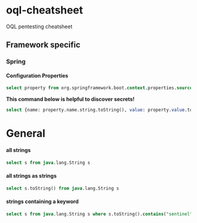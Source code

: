 # oql-cheatsheet
OQL pentesting cheatsheet

## Framework specific

### Spring

#### Configuration Properties

```sql
select property from org.springframework.boot.context.properties.source.ConfigurationProperty property
```

**This command below is helpful to discover secrets!**
```sql
select {name: property.name.string.toString(), value: property.value.toString()} from org.springframework.boot.context.properties.source.ConfigurationProperty property
```

# General

#### all strings
```sql
select s from java.lang.String s
```

#### all strings as strings
```sql
select s.toString() from java.lang.String s
```


#### strings containing a keyword

```sql
select s from java.lang.String s where s.toString().contains("sentinel")
```


